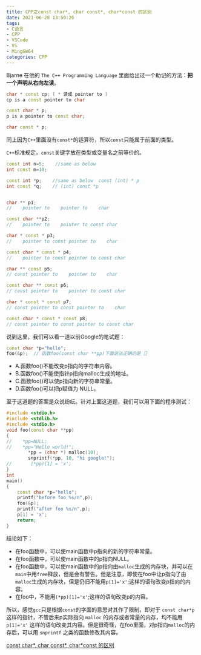 ```yaml
---
title: CPP之const char*, char const*, char*const 的区别
date: 2021-06-28 13:50:26
tags:
- C语言
- CPP
- VSCode
- VS
- MingGW64
categories: CPP
---
```


Bjarne 在他的 `The C++ Programming Language` 里面给出过一个助记的方法：**把一个声明从右向左读**。

```cpp
char * const cp; ( * 读成 pointer to ) 
cp is a const pointer to char 

const char * p; 
p is a pointer to const char; 

char const * p; 
```

同上因为`C++`里面没有`const*`的运算符，所以`const`只能属于前面的类型。

`C++`标准规定，`const`关键字放在类型或变量名之前等价的。

<!--more-->
```cpp
const int n=5;    //same as below
int const m=10;

const int *p;    //same as below  const (int) * p
int const *q;    // (int) const *p


char ** p1; 
//    pointer to    pointer to    char

const char **p2;
//    pointer to    pointer to const char

char * const * p3;
//    pointer to const pointer to    char

const char * const * p4;
//    pointer to const pointer to const char 

char ** const p5;
// const pointer to    pointer to    char 

const char ** const p6;
// const pointer to    pointer to const char 

char * const * const p7;
// const pointer to const pointer to    char 

const char * const * const p8;
// const pointer to const pointer to const char
```

说到这里，我们可以看一道以前Google的笔试题：

```cpp
const char *p="hello";       
foo(&p);  // 函数foo(const char **pp)下面说法正确的是［］
```

* A.函数foo()不能改变p指向的字符串内容。
* B.函数foo()不能使指针p指向malloc生成的地址。
* C.函数foo()可以使p指向新的字符串常量。
* D.函数foo()可以把p赋值为 NULL。

至于这道题的答案是众说纷纭。针对上面这道题，我们可以用下面的程序测试：

```cpp
#include <stdio.h>
#include <stdlib.h>
#include <stdio.h>
void foo(const char **pp)
{
//    *pp=NULL;
//    *pp="Hello world!";
        *pp = (char *) malloc(10);
        snprintf(*pp, 10, "hi google!");
//       (*pp)[1] = 'x';
}
int
main()
{
    const char *p="hello";
    printf("before foo %s/n",p);
    foo(&p);
    printf("after foo %s/n",p);
    p[1] = 'x';
    return;
}
```

结论如下：

* 在foo函数中，可以使main函数中p指向的新的字符串常量。
* 在foo函数中，可以使main函数中的p指向NULL。
* 在foo函数中，可以使main函数中的p指向由`malloc`生成的内存块，并可以在`main`中用`free`释放，但是会有警告。但是注意，即使在foo中让p指向了由`malloc`生成的内存块，但是仍旧不能用`p[1]='x'`;这样的语句改变p指向的内容。
* 在foo中，不能用`(*pp)[1]='x'`;这样的语句改变p的内容。

所以，感觉`gcc`只是根据`const`的字面的意思对其作了限制，即对于 `const char*p` 这样的指针，不管后来p实际指向 `malloc` 的内存或者常量的内存，均不能用 `p[1]='x'` 这样的语句改变其内容。但是很奇怪，在foo里面，对p指向`malloc`的内存后，可以用 `snprintf` 之类的函数修改其内容。

[const char*, char const*, char*const 的区别](https://www.runoob.com/w3cnote/const-char.html)